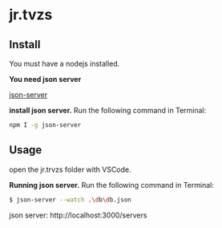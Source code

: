 # jr.tvzs

## Install

You must have a nodejs installed.

**You need json server**

[json-server](https://www.npmjs.com/package/json-server)

**install json server.** Run the following command in Terminal:
```bash
npm I -g json-server
```

## Usage
open the jr.trvzs folder with VSCode.

**Running json server.** Run the following command in Terminal:

```bash
$ json-server --watch .\db\db.json
```

json server: http://localhost:3000/servers

